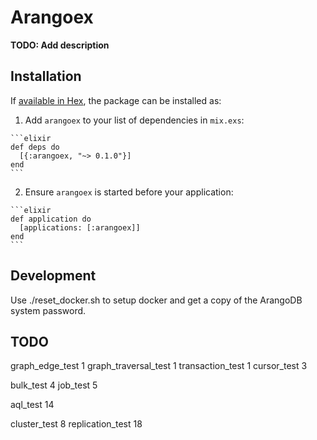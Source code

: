 # Arangoex

**TODO: Add description**

## Installation

If [available in Hex](https://hex.pm/docs/publish), the package can be installed as:

  1. Add `arangoex` to your list of dependencies in `mix.exs`:

    ```elixir
    def deps do
      [{:arangoex, "~> 0.1.0"}]
    end
    ```

  2. Ensure `arangoex` is started before your application:

    ```elixir
    def application do
      [applications: [:arangoex]]
    end
    ```

## Development

Use ./reset_docker.sh to setup docker and get a copy of the ArangoDB
system password.


## TODO

graph_edge_test 1
graph_traversal_test 1
transaction_test 1
cursor_test 3

bulk_test 4
job_test 5

aql_test 14

cluster_test 8
replication_test 18
